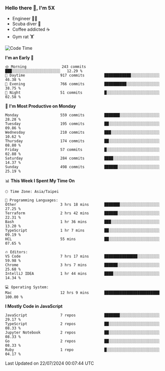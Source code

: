 ### Hello there 👋, I'm 5X

* Engineer 👨‍💻
* Scuba diver 🤿
* Coffee addicted ☕️
* Gym rat 🏋️

<!--START_SECTION:waka-->
![Code Time](http://img.shields.io/badge/Code%20Time-1%2C120%20hrs%2037%20mins-blue)

**I'm an Early 🐤** 

```text
🌞 Morning                243 commits         ███░░░░░░░░░░░░░░░░░░░░░░   12.29 % 
🌆 Daytime                917 commits         ████████████░░░░░░░░░░░░░   46.38 % 
🌃 Evening                766 commits         ██████████░░░░░░░░░░░░░░░   38.75 % 
🌙 Night                  51 commits          █░░░░░░░░░░░░░░░░░░░░░░░░   02.58 % 
```
📅 **I'm Most Productive on Monday** 

```text
Monday                   559 commits         ███████░░░░░░░░░░░░░░░░░░   28.28 % 
Tuesday                  195 commits         ██░░░░░░░░░░░░░░░░░░░░░░░   09.86 % 
Wednesday                210 commits         ███░░░░░░░░░░░░░░░░░░░░░░   10.62 % 
Thursday                 174 commits         ██░░░░░░░░░░░░░░░░░░░░░░░   08.80 % 
Friday                   57 commits          █░░░░░░░░░░░░░░░░░░░░░░░░   02.88 % 
Saturday                 284 commits         ████░░░░░░░░░░░░░░░░░░░░░   14.37 % 
Sunday                   498 commits         ██████░░░░░░░░░░░░░░░░░░░   25.19 % 
```


📊 **This Week I Spent My Time On** 

```text
🕑︎ Time Zone: Asia/Taipei

💬 Programming Languages: 
Other                    3 hrs 18 mins       ███████░░░░░░░░░░░░░░░░░░   27.25 % 
Terraform                2 hrs 42 mins       ██████░░░░░░░░░░░░░░░░░░░   22.31 % 
Bash                     1 hr 36 mins        ███░░░░░░░░░░░░░░░░░░░░░░   13.20 % 
TypeScript               1 hr 7 mins         ██░░░░░░░░░░░░░░░░░░░░░░░   09.19 % 
HCL                      55 mins             ██░░░░░░░░░░░░░░░░░░░░░░░   07.65 % 

🔥 Editors: 
VS Code                  7 hrs 17 mins       ███████████████░░░░░░░░░░   59.98 % 
Chrome                   3 hrs 7 mins        ██████░░░░░░░░░░░░░░░░░░░   25.68 % 
IntelliJ IDEA            1 hr 44 mins        ████░░░░░░░░░░░░░░░░░░░░░   14.34 % 

💻 Operating System: 
Mac                      12 hrs 9 mins       █████████████████████████   100.00 % 
```

**I Mostly Code in JavaScript** 

```text
JavaScript               7 repos             ███████░░░░░░░░░░░░░░░░░░   29.17 % 
TypeScript               2 repos             ██░░░░░░░░░░░░░░░░░░░░░░░   08.33 % 
Jupyter Notebook         2 repos             ██░░░░░░░░░░░░░░░░░░░░░░░   08.33 % 
Go                       2 repos             ██░░░░░░░░░░░░░░░░░░░░░░░   08.33 % 
Ruby                     1 repo              █░░░░░░░░░░░░░░░░░░░░░░░░   04.17 % 
```




 Last Updated on 22/07/2024 00:07:44 UTC
<!--END_SECTION:waka-->
